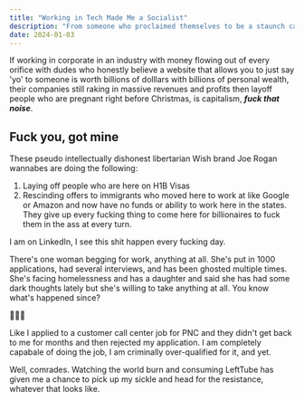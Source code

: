 ```yaml
---
title: "Working in Tech Made Me a Socialist"
description: "From someone who proclaimed themselves to be a staunch capitalist."
date: 2024-01-03
---
```



If working in corporate in an industry with money flowing out of every orifice with dudes who honestly believe a website that allows you to just say 'yo' to someone is worth billions of dolllars with billions of personal wealth, their companies still raking in massive revenues and profits then layoff people who are pregnant right before Christmas, is capitalism, ***fuck that noise***. 

## Fuck you, got mine

These pseudo intellectually dishonest libertarian Wish brand Joe Rogan wannabes are doing the following:


1. Laying off people who are here on H1B Visas   
2. Rescinding offers to immigrants who moved here to work at like Google or Amazon and now have no funds or ability to work here in the states. They give up every fucking thing to come here for billionaires to fuck them in the ass at every turn.   


I am on LinkedIn, I see this shit happen every fucking day. 

There's one woman begging for work, anything at all. She's put in 1000 applications, had several interviews, and has been ghosted multiple times. She's facing homelessness and has a daughter and said she has had some dark thoughts lately but she's willing to take anything at all. You know what's happened since?

👻👻👻

Like I applied to a customer call center job for PNC and they didn't get back to me for months and then rejected my application. I am completely capabale of doing the job, I am criminally over-qualified for it, and yet.

Well, comrades. Watching the world burn and consuming LeftTube has given me a chance to pick up my sickle and head for the resistance, whatever that looks like.
